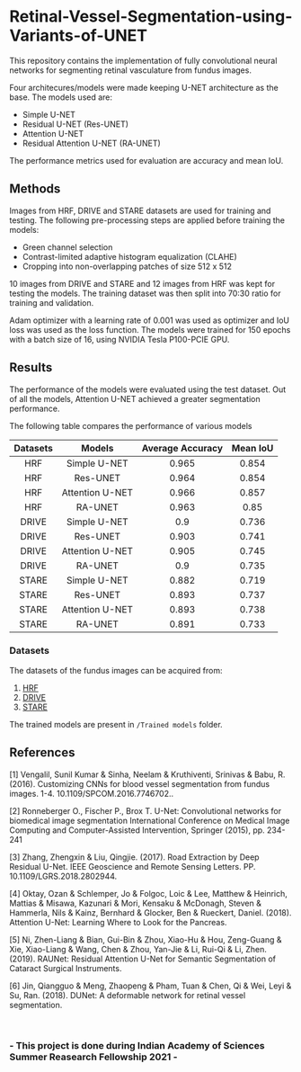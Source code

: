 # Retinal-Vessel-Segmentation-using-Variants-of-UNET



This repository contains the implementation of fully convolutional neural networks for segmenting retinal vasculature from fundus images.

Four architecures/models were made keeping U-NET architecture as the base.
The models used are:
- Simple U-NET
- Residual U-NET (Res-UNET)
- Attention U-NET
- Residual Attention U-NET (RA-UNET)

The performance metrics used for evaluation are accuracy and mean IoU.


## Methods
Images from HRF, DRIVE and STARE datasets are used for training and testing. The following pre-processing steps are applied before training the models:
- Green channel selection
- Contrast-limited adaptive histogram equalization (CLAHE)
- Cropping into non-overlapping patches of size 512 x 512

10 images from DRIVE and STARE and 12 images from HRF was kept for testing the models. The training dataset was then split into 70:30 ratio for training and validation.

Adam optimizer with a learning rate of 0.001 was used as optimizer and IoU loss was used as the loss function. The models were trained for 150 epochs with a batch size of 16, using NVIDIA Tesla P100-PCIE GPU. 

## Results
The performance of the models were evaluated using the test dataset.
Out of all the models, Attention U-NET achieved a greater segmentation performance. 


The following table compares the performance of various models

| **Datasets** |    **Models**    | **Average Accuracy**| **Mean IoU**|
|:------------:|:----------------:|:-------------------:|:-----------:|
| HRF          | Simple U-NET     | 0.965               |0.854        |
| HRF          | Res-UNET         | 0.964               |0.854        |
| HRF          | Attention U-NET  | 0.966               |0.857        |
| HRF          | RA-UNET          | 0.963               |0.85         |
| DRIVE        | Simple U-NET     | 0.9                 |0.736        |
| DRIVE        | Res-UNET         | 0.903               |0.741        |
| DRIVE        | Attention U-NET  | 0.905               |0.745        |
| DRIVE        | RA-UNET          | 0.9                 |0.735        |
| STARE        | Simple U-NET     | 0.882               |0.719        |
| STARE        | Res-UNET         | 0.893               |0.737        |
| STARE        | Attention U-NET  | 0.893               |0.738        |
| STARE        | RA-UNET          | 0.891               |0.733        |



### Datasets
The datasets of the fundus images can be acquired from:
1. [HRF](https://www5.cs.fau.de/research/data/fundus-images/)
2. [DRIVE](http://www.isi.uu.nl/Research/Databases/DRIVE/)
3. [STARE](https://cecas.clemson.edu/~ahoover/stare/)

The trained models are present in `/Trained models` folder.



## References

[1] Vengalil, Sunil Kumar & Sinha, Neelam & Kruthiventi, Srinivas & Babu, R. (2016). Customizing CNNs for blood vessel segmentation from fundus images. 1-4. 10.1109/SPCOM.2016.7746702..

[2] Ronneberger O., Fischer P., Brox T. U-Net: Convolutional networks for biomedical image segmentation International Conference on Medical Image Computing and Computer-Assisted Intervention, Springer (2015), pp. 234-241

[3] Zhang, Zhengxin & Liu, Qingjie. (2017). Road Extraction by Deep Residual U-Net. IEEE Geoscience and Remote Sensing Letters. PP. 10.1109/LGRS.2018.2802944.

[4] Oktay, Ozan & Schlemper, Jo & Folgoc, Loic & Lee, Matthew & Heinrich, Mattias & Misawa, Kazunari & Mori, Kensaku & McDonagh, Steven & Hammerla, Nils & Kainz, Bernhard & Glocker, Ben & Rueckert, Daniel. (2018). Attention U-Net: Learning Where to Look for the Pancreas.

[5] Ni, Zhen-Liang & Bian, Gui-Bin & Zhou, Xiao-Hu & Hou, Zeng-Guang & Xie, Xiao-Liang & Wang, Chen & Zhou, Yan-Jie & Li, Rui-Qi & Li, Zhen. (2019). RAUNet: Residual Attention U-Net for Semantic Segmentation of Cataract Surgical Instruments.

[6] Jin, Qiangguo & Meng, Zhaopeng & Pham, Tuan & Chen, Qi & Wei, Leyi & Su, Ran. (2018). DUNet: A deformable network for retinal vessel segmentation.

&nbsp;
&nbsp;
&nbsp;
&nbsp;




<h3><strong> - This project is done during Indian Academy of Sciences Summer Reasearch Fellowship 2021 - </strong></h3>
